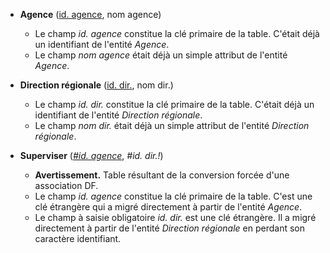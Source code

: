 <!-- Generated by Mocodo 4.0.2 -->

- **Agence** (<ins>id. agence</ins>, nom agence)
  - Le champ _id. agence_ constitue la clé primaire de la table. C'était déjà un identifiant de l'entité _Agence_.
  - Le champ _nom agence_ était déjà un simple attribut de l'entité _Agence_.

- **Direction régionale** (<ins>id. dir.</ins>, nom dir.)
  - Le champ _id. dir._ constitue la clé primaire de la table. C'était déjà un identifiant de l'entité _Direction régionale_.
  - Le champ _nom dir._ était déjà un simple attribut de l'entité _Direction régionale_.

- **Superviser** (<ins>_#id. agence_</ins>, _#id. dir.!_)
  - **Avertissement.** Table résultant de la conversion forcée d'une association DF.
  - Le champ _id. agence_ constitue la clé primaire de la table. C'est une clé étrangère qui a migré directement à partir de l'entité _Agence_.
  - Le champ à saisie obligatoire _id. dir._ est une clé étrangère. Il a migré directement à partir de l'entité _Direction régionale_ en perdant son caractère identifiant.

